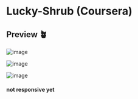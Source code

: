 # Lucky-Shrub (Coursera)
## Preview 🪴

![image](https://github.com/DeeptejD/Lucky-Shrub/assets/88930014/f45bc25a-fab6-40f4-b46a-d37bb54a6e32)

![image](https://github.com/DeeptejD/Lucky-Shrub/assets/88930014/8e30aea7-3514-4c03-97fe-60600544e576)

![image](https://github.com/DeeptejD/Lucky-Shrub/assets/88930014/7398b3c3-6b68-45df-ab3d-857811baf01c)

#### not responsive yet
